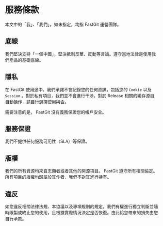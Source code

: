 # 服務條款

本文中的「我」、「我們」，如未指定，均指 FastGit 運營團隊。

## 底線

我們堅決支持「一個中國」，堅決抵制反華、反動等言論。遵守當地法律是使用我們產品的基礎底線。

## 隱私

在 FastGit 使用途中，我們承諾不會記錄您的任何資訊，包括您的 `Cookie` 以及 `Session` 。對於私有項目，我們並不會進行干涉。對於 Release 相關的緩存源自自動操作，請自行選擇使用與否。

需要注意的是， FastGit 沒有義務保證您的帳戶安全。

## 服務保證

我們不提供任何服務可用性（SLA）等保證。

## 版權

我們的所有資源均來自志願者或者其他的開源項目。 FastGit 遵守所有相關協定。所有項目的版權均歸屬於其作者，我們不對其進行持有。

## 違反

如您違反相關法律法規、本協議以及專項規則的規定，我們有權進行獨立判斷並隨時限製或終止您的使用，且根據實際情況決定是否恢復。由此給您帶來的損失由您自行承擔。
